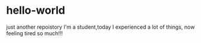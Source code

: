 # hello-world
just another repoistory
I'm a student,today I experienced a lot of things, now feeling tired so much!!! 
